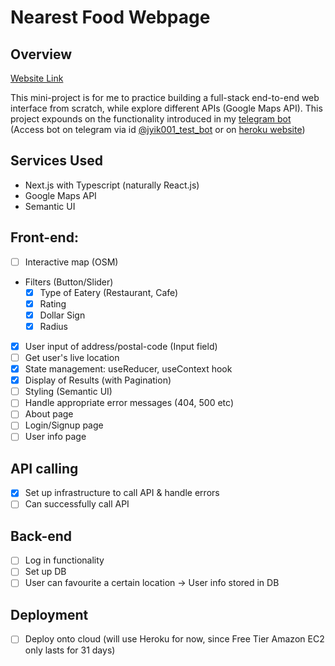 # Nearest Food Webpage

## Overview

[Website Link](https://nearby-food-web.herokuapp.com/)

This mini-project is for me to practice building a full-stack end-to-end web interface from scratch, while explore different APIs (Google Maps API).
This project expounds on the functionality introduced in my [telegram bot](https://github.com/JeraldYik/telegram-bot)
(Access bot on telegram via id [@jyik001_test_bot](https://t.me/jyik001_test_bot) or on [heroku website](https://jyik001-telegram-bot.herokuapp.com/))

## Services Used

- Next.js with Typescript (naturally React.js)
- Google Maps API
- Semantic UI

## Front-end:

- [ ] Interactive map (OSM)
- Filters (Button/Slider)
  - [x] Type of Eatery (Restaurant, Cafe)
  - [x] Rating
  - [x] Dollar Sign
  - [x] Radius
- [x] User input of address/postal-code (Input field)
- [ ] Get user's live location
- [x] State management: useReducer, useContext hook
- [x] Display of Results (with Pagination)
- [ ] Styling (Semantic UI)
- [ ] Handle appropriate error messages (404, 500 etc)
- [ ] About page
- [ ] Login/Signup page
- [ ] User info page

## API calling

- [x] Set up infrastructure to call API & handle errors
- [ ] Can successfully call API

## Back-end

- [ ] Log in functionality
- [ ] Set up DB
- [ ] User can favourite a certain location -> User info stored in DB

## Deployment

- [ ] Deploy onto cloud (will use Heroku for now, since Free Tier Amazon EC2 only lasts for 31 days)

